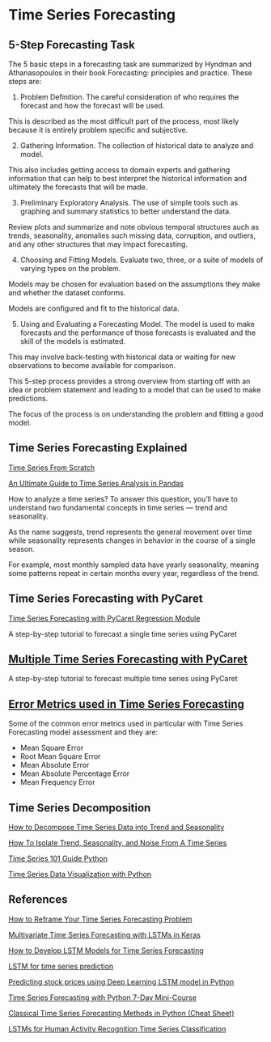 # Time Series Forecasting

## 5-Step Forecasting Task

The 5 basic steps in a forecasting task are summarized by Hyndman and Athana­sopou­los in their book Forecasting: principles and practice. These steps are:

1. Problem Definition. The careful consideration of who requires the forecast and how the forecast will be used. 

This is described as the most difficult part of the process, most likely because it is entirely problem specific and subjective.

2. Gathering Information. The collection of historical data to analyze and model. 

This also includes getting access to domain experts and gathering information that can help to best interpret the historical information and ultimately the forecasts that will be made.

3. Preliminary Exploratory Analysis. The use of simple tools such as graphing and summary statistics to better understand the data. 

Review plots and summarize and note obvious temporal structures auch as trends, seasonality, anomalies such missing data, corruption, and outliers, and any other structures that may impact forecasting.

4. Choosing and Fitting Models. Evaluate two, three, or a suite of models of varying types on the problem. 

Models may be chosen for evaluation based on the assumptions they make and whether the dataset conforms. 

Models are configured and fit to the historical data.

5. Using and Evaluating a Forecasting Model. The model is used to make forecasts and the performance of those forecasts is evaluated and the skill of the models is estimated. 

This may involve back-testing with historical data or waiting for new observations to become available for comparison.

This 5-step process provides a strong overview from starting off with an idea or problem statement and leading to a model that can be used to make predictions.

The focus of the process is on understanding the problem and fitting a good model.



## Time Series Forecasting Explained

[Time Series From Scratch](https://towardsdatascience.com/time-series-analysis-from-scratch-seeing-the-big-picture-2d0f9d837329)

[An Ultimate Guide to Time Series Analysis in Pandas](https://towardsdatascience.com/an-ultimate-guide-to-time-series-analysis-in-pandas-d511b8e80e81)

How to analyze a time series? To answer this question, you’ll have to understand two fundamental concepts in time series — trend and seasonality.

As the name suggests, trend represents the general movement over time while seasonality represents changes in behavior in the course of a single season. 

For example, most monthly sampled data have yearly seasonality, meaning some patterns repeat in certain months every year, regardless of the trend.



## Time Series Forecasting with PyCaret

[Time Series Forecasting with PyCaret Regression Module](https://towardsdatascience.com/time-series-forecasting-with-pycaret-regression-module-237b703a0c63)

A step-by-step tutorial to forecast a single time series using PyCaret

## [Multiple Time Series Forecasting with PyCaret](https://towardsdatascience.com/multiple-time-series-forecasting-with-pycaret-bc0a779a22fe)

A step-by-step tutorial to forecast multiple time series using PyCaret


## [Error Metrics used in Time Series Forecasting](https://medium.com/analytics-vidhya/error-metrics-used-in-time-series-forecasting-modeling-9f068bdd31ca)

Some of the common error metrics used in particular with Time Series Forecasting model assessment and they are:

- Mean Square Error
- Root Mean Square Error
- Mean Absolute Error
- Mean Absolute Percentage Error
- Mean Frequency Error



## Time Series Decomposition

[How to Decompose Time Series Data into Trend and Seasonality](https://machinelearningmastery.com/decompose-time-series-data-trend-seasonality/)

[How To Isolate Trend, Seasonality, and Noise From A Time Series](https://timeseriesreasoning.com/contents/time-series-decomposition/)

[Time Series 101 Guide Python](https://datasciencebeginners.com/2020/11/25/time-series-forecast-and-decomposition-101-guide-python/)

[Time Series Data Visualization with Python](https://machinelearningmastery.com/time-series-data-visualization-with-python/)


## References

[How to Reframe Your Time Series Forecasting Problem](https://machinelearningmastery.com/reframe-time-series-forecasting-problem/)


[Multivariate Time Series Forecasting with LSTMs in Keras](https://machinelearningmastery.com/multivariate-time-series-forecasting-lstms-keras/)


[How to Develop LSTM Models for Time Series Forecasting](https://machinelearningmastery.com/how-to-develop-lstm-models-for-time-series-forecasting/)

[LSTM for time series prediction](https://towardsdatascience.com/lstm-for-time-series-prediction-de8aeb26f2ca)

[Predicting stock prices using Deep Learning LSTM model in Python](https://thinkingneuron.com/predicting-stock-prices-using-deep-learning-lstm-model-in-python/)

[Time Series Forecasting with Python 7-Day Mini-Course](https://machinelearningmastery.com/time-series-forecasting-python-mini-course/)

[Classical Time Series Forecasting Methods in Python (Cheat Sheet)](https://machinelearningmastery.com/time-series-forecasting-methods-in-python-cheat-sheet/)



[LSTMs for Human Activity Recognition Time Series Classification](https://machinelearningmastery.com/how-to-develop-rnn-models-for-human-activity-recognition-time-series-classification/)



